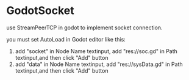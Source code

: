 GodotSocket
===========

use StreamPeerTCP in godot to implement socket connection.

you must set AutoLoad in Godot editor like this:

1. add "socket" in Node Name textinput, add "res://soc.gd" in Path textinput,and then click "Add" button
2. add "data" in Node Name textinput, add "res://sysData.gd" in Path textinput,and then click "Add" button
